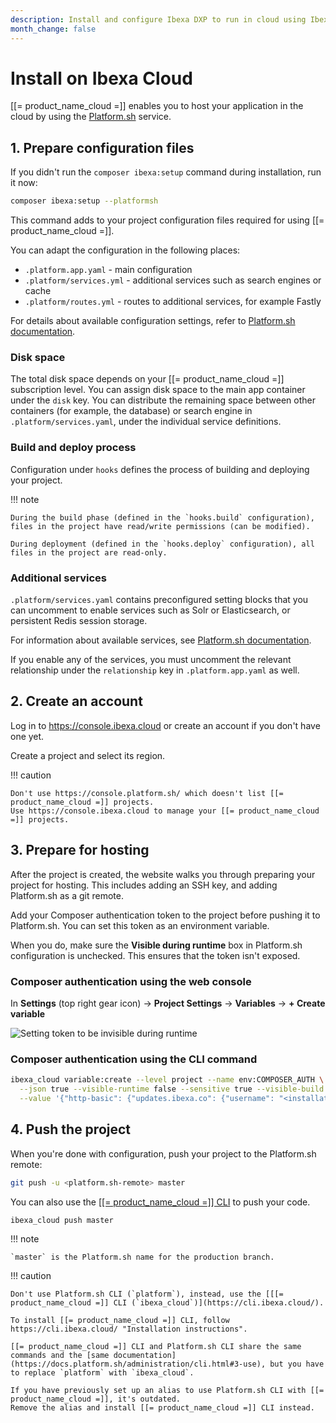 ```yaml
---
description: Install and configure Ibexa DXP to run in cloud using Ibexa Cloud.
month_change: false
---
```


# Install on Ibexa Cloud

[[= product_name_cloud =]] enables you to host your application in the cloud by using the [Platform.sh](https://platform.sh/) service.

## 1. Prepare configuration files

If you didn't run the `composer ibexa:setup` command during installation, run it now:

``` bash
composer ibexa:setup --platformsh
```

This command adds to your project configuration files required for using [[= product_name_cloud =]].

You can adapt the configuration in the following places:

- `.platform.app.yaml` - main configuration
- `.platform/services.yml` - additional services such as search engines or cache
- `.platform/routes.yml` - routes to additional services, for example Fastly

For details about available configuration settings, refer to [Platform.sh documentation](https://docs.platform.sh/create-apps.html).

### Disk space

The total disk space depends on your [[= product_name_cloud =]] subscription level.
You can assign disk space to the main app container under the `disk` key.
You can distribute the remaining space between other containers (for example, the database) or search engine in `.platform/services.yaml`, under the individual service definitions.

### Build and deploy process

Configuration under `hooks` defines the process of building and deploying your project.

!!! note

    During the build phase (defined in the `hooks.build` configuration), files in the project have read/write permissions (can be modified).

    During deployment (defined in the `hooks.deploy` configuration), all files in the project are read-only.

### Additional services

`.platform/services.yaml` contains preconfigured setting blocks that you can uncomment to enable services such as Solr or Elasticsearch, or persistent Redis session storage.

For information about available services, see [Platform.sh documentation](https://docs.platform.sh/add-services.html#available-services).

If you enable any of the services, you must uncomment the relevant relationship under the `relationship` key in `.platform.app.yaml` as well.

## 2. Create an account

Log in to https://console.ibexa.cloud or create an account if you don't have one yet.

Create a project and select its region.

!!! caution

    Don't use https://console.platform.sh/ which doesn't list [[= product_name_cloud =]] projects.
    Use https://console.ibexa.cloud to manage your [[= product_name_cloud =]] projects.

## 3. Prepare for hosting

After the project is created, the website walks you through preparing your project for hosting.
This includes adding an SSH key, and adding Platform.sh as a git remote.

Add your Composer authentication token to the project before pushing it to Platform.sh.
You can set this token as an environment variable.

When you do, make sure the **Visible during runtime** box in Platform.sh configuration is unchecked.
This ensures that the token isn't exposed.

### Composer authentication using the web console

In **Settings** (top right gear icon) -> **Project Settings** -> **Variables** -> **+ Create variable**

![Setting token to be invisible during runtime](ibexa_cloud-composer_auth.png)

### Composer authentication using the CLI command

```bash
ibexa_cloud variable:create --level project --name env:COMPOSER_AUTH \
  --json true --visible-runtime false --sensitive true --visible-build true \
  --value '{"http-basic": {"updates.ibexa.co": {"username": "<installation-key>", "password": "<token-password>"}}}'
```

## 4. Push the project

When you're done with configuration, push your project to the Platform.sh remote:

``` bash
git push -u <platform.sh-remote> master
```

You can also use the [[[= product_name_cloud =]] CLI](https://cli.ibexa.cloud/) to push your code.

``` bash
ibexa_cloud push master
```

!!! note

    `master` is the Platform.sh name for the production branch.

!!! caution

    Don't use Platform.sh CLI (`platform`), instead, use the [[[= product_name_cloud =]] CLI (`ibexa_cloud`)](https://cli.ibexa.cloud/).

    To install [[= product_name_cloud =]] CLI, follow https://cli.ibexa.cloud/ "Installation instructions".

    [[= product_name_cloud =]] CLI and Platform.sh CLI share the same commands and the [same documentation](https://docs.platform.sh/administration/cli.html#3-use), but you have to replace `platform` with `ibexa_cloud`.

    If you have previously set up an alias to use Platform.sh CLI with [[= product_name_cloud =]], it's outdated.
    Remove the alias and install [[= product_name_cloud =]] CLI instead.
